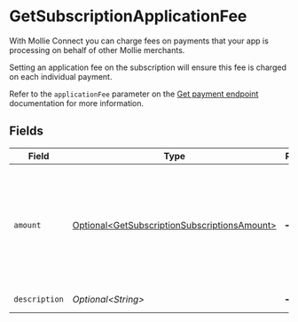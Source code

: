 # GetSubscriptionApplicationFee

With Mollie Connect you can charge fees on payments that your app is processing on behalf of other Mollie
merchants.

Setting an application fee on the subscription will ensure this fee is charged on each individual payment.

Refer to the `applicationFee` parameter on the [Get payment endpoint](get-payment) documentation for more
information.


## Fields

| Field                                                                                                          | Type                                                                                                           | Required                                                                                                       | Description                                                                                                    | Example                                                                                                        |
| -------------------------------------------------------------------------------------------------------------- | -------------------------------------------------------------------------------------------------------------- | -------------------------------------------------------------------------------------------------------------- | -------------------------------------------------------------------------------------------------------------- | -------------------------------------------------------------------------------------------------------------- |
| `amount`                                                                                                       | [Optional\<GetSubscriptionSubscriptionsAmount>](../../models/operations/GetSubscriptionSubscriptionsAmount.md) | :heavy_minus_sign:                                                                                             | In v2 endpoints, monetary amounts are represented as objects with a `currency` and `value` field.              |                                                                                                                |
| `description`                                                                                                  | *Optional\<String>*                                                                                            | :heavy_minus_sign:                                                                                             | N/A                                                                                                            | Platform fee                                                                                                   |
